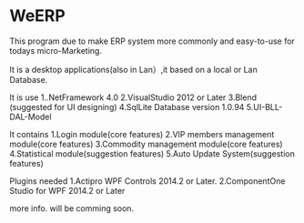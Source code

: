 WeERP
=====

This program due to make ERP system more commonly and easy-to-use for todays micro-Marketing.

It is a desktop applications(also in Lan）,it based on a local or Lan Database.

It is use
1..NetFramework 4.0
2.VisualStudio 2012 or Later
3.Blend (suggested for UI designing)
4.SqlLite Database version 1.0.94 
5.UI-BLL-DAL-Model

It contains 
1.Login module(core features)
2.VIP members management module(core features)
3.Commodity management module(core features)
4.Statistical module(suggestion features)
5.Auto Update System(suggestion features)

Plugins needed
1.Actipro WPF Controls 2014.2 or Later.
2.ComponentOne Studio for WPF 2014.2 or Later

more info. will be comming soon.
